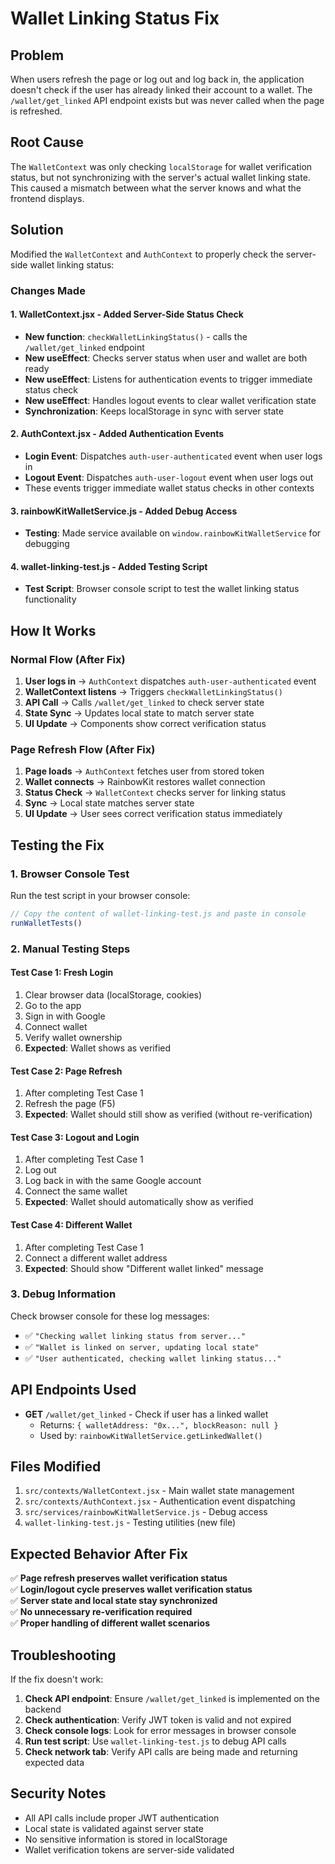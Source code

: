 # Wallet Linking Status Fix

## Problem
When users refresh the page or log out and log back in, the application doesn't check if the user has already linked their account to a wallet. The `/wallet/get_linked` API endpoint exists but was never called when the page is refreshed.

## Root Cause
The `WalletContext` was only checking `localStorage` for wallet verification status, but not synchronizing with the server's actual wallet linking state. This caused a mismatch between what the server knows and what the frontend displays.

## Solution
Modified the `WalletContext` and `AuthContext` to properly check the server-side wallet linking status:

### Changes Made

#### 1. **WalletContext.jsx** - Added Server-Side Status Check
- **New function**: `checkWalletLinkingStatus()` - calls the `/wallet/get_linked` endpoint
- **New useEffect**: Checks server status when user and wallet are both ready
- **New useEffect**: Listens for authentication events to trigger immediate status check
- **New useEffect**: Handles logout events to clear wallet verification state
- **Synchronization**: Keeps localStorage in sync with server state

#### 2. **AuthContext.jsx** - Added Authentication Events
- **Login Event**: Dispatches `auth-user-authenticated` event when user logs in
- **Logout Event**: Dispatches `auth-user-logout` event when user logs out
- These events trigger immediate wallet status checks in other contexts

#### 3. **rainbowKitWalletService.js** - Added Debug Access
- **Testing**: Made service available on `window.rainbowKitWalletService` for debugging

#### 4. **wallet-linking-test.js** - Added Testing Script
- **Test Script**: Browser console script to test the wallet linking status functionality

## How It Works

### Normal Flow (After Fix)
1. **User logs in** → `AuthContext` dispatches `auth-user-authenticated` event
2. **WalletContext listens** → Triggers `checkWalletLinkingStatus()`
3. **API Call** → Calls `/wallet/get_linked` to check server state
4. **State Sync** → Updates local state to match server state
5. **UI Update** → Components show correct verification status

### Page Refresh Flow (After Fix)
1. **Page loads** → `AuthContext` fetches user from stored token
2. **Wallet connects** → RainbowKit restores wallet connection
3. **Status Check** → `WalletContext` checks server for linking status
4. **Sync** → Local state matches server state
5. **UI Update** → User sees correct verification status immediately

## Testing the Fix

### 1. Browser Console Test
Run the test script in your browser console:

```javascript
// Copy the content of wallet-linking-test.js and paste in console
runWalletTests()
```

### 2. Manual Testing Steps

#### Test Case 1: Fresh Login
1. Clear browser data (localStorage, cookies)
2. Go to the app
3. Sign in with Google
4. Connect wallet
5. Verify wallet ownership
6. **Expected**: Wallet shows as verified

#### Test Case 2: Page Refresh
1. After completing Test Case 1
2. Refresh the page (F5)
3. **Expected**: Wallet should still show as verified (without re-verification)

#### Test Case 3: Logout and Login
1. After completing Test Case 1
2. Log out
3. Log back in with the same Google account
4. Connect the same wallet
5. **Expected**: Wallet should automatically show as verified

#### Test Case 4: Different Wallet
1. After completing Test Case 1
2. Connect a different wallet address
3. **Expected**: Should show "Different wallet linked" message

### 3. Debug Information

Check browser console for these log messages:
- ✅ `"Checking wallet linking status from server..."`
- ✅ `"Wallet is linked on server, updating local state"`
- ✅ `"User authenticated, checking wallet linking status..."`

## API Endpoints Used

- **GET** `/wallet/get_linked` - Check if user has a linked wallet
  - Returns: `{ walletAddress: "0x...", blockReason: null }`
  - Used by: `rainbowKitWalletService.getLinkedWallet()`

## Files Modified

1. `src/contexts/WalletContext.jsx` - Main wallet state management
2. `src/contexts/AuthContext.jsx` - Authentication event dispatching  
3. `src/services/rainbowKitWalletService.js` - Debug access
4. `wallet-linking-test.js` - Testing utilities (new file)

## Expected Behavior After Fix

✅ **Page refresh preserves wallet verification status**  
✅ **Login/logout cycle preserves wallet verification status**  
✅ **Server state and local state stay synchronized**  
✅ **No unnecessary re-verification required**  
✅ **Proper handling of different wallet scenarios**  

## Troubleshooting

If the fix doesn't work:

1. **Check API endpoint**: Ensure `/wallet/get_linked` is implemented on the backend
2. **Check authentication**: Verify JWT token is valid and not expired
3. **Check console logs**: Look for error messages in browser console
4. **Run test script**: Use `wallet-linking-test.js` to debug API calls
5. **Check network tab**: Verify API calls are being made and returning expected data

## Security Notes

- All API calls include proper JWT authentication
- Local state is validated against server state
- No sensitive information is stored in localStorage
- Wallet verification tokens are server-side validated
